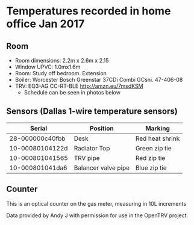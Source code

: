 # Temperatures recorded in home office Jan 2017

## Room
- Room dimensions: 2.2m x 2.6m x 2.15
- Window UPVC: 1.0mx1.6m 
- Room: Study off bedroom.  Extension
- Boiler: Worcester Bosch Greenstar 37CDi Combi GCsni. 47-406-08
- TRV: EQ3-AG CC-RT-BLE http://amzn.eu/7msdKSM 
    - Schedule can be seen in photos below

## Sensors (Dallas 1-wire temperature sensors)
| Serial | Position | Marking |
| --- | --- | --- |
| 28-000000c40fbb | Desk | Red heat shrink |
| 10-00080104122d | Radiator Top | Green zip tie |
| 10-000801041565 | TRV pipe | Red zip tie |
| 10-000801041da6 | Balancer valve pipe | Blue zip tie |

## Counter
This is an optical counter on the gas meter, measuring in 10L increments


Data provided by Andy J with permission for use in the OpenTRV project.
